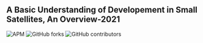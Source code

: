 ## A Basic Understanding of Developement in Small Satellites, An Overview-2021

![APM](https://img.shields.io/apm/l/vim-mode)
![GitHub forks](https://img.shields.io/github/forks/JKUATSES/2021-satellite-dev?style=social)
![GitHub contributors](https://img.shields.io/github/contributors/JKUATSES/2021-satellite-dev?color=orange-green)
